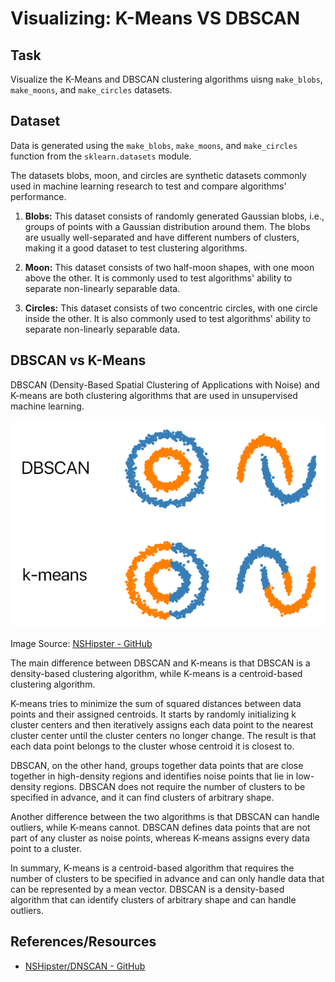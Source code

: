# Visualizing: K-Means VS DBSCAN

## Task
Visualize the K-Means and DBSCAN clustering algorithms uisng `make_blobs`, `make_moons`, and `make_circles` datasets. 

## Dataset
Data is generated using the `make_blobs`, `make_moons`, and `make_circles` function from the `sklearn.datasets` module.

The datasets blobs, moon, and circles are synthetic datasets commonly used in machine learning research to test and compare algorithms' performance.

1. **Blobs:** This dataset consists of randomly generated Gaussian blobs, i.e., groups of points with a Gaussian distribution around them. The blobs are usually well-separated and have different numbers of clusters, making it a good dataset to test clustering algorithms.

2. **Moon:** This dataset consists of two half-moon shapes, with one moon above the other. It is commonly used to test algorithms' ability to separate non-linearly separable data.

3. **Circles:** This dataset consists of two concentric circles, with one circle inside the other. It is also commonly used to test algorithms' ability to separate non-linearly separable data.

## DBSCAN vs K-Means
DBSCAN (Density-Based Spatial Clustering of Applications with Noise) and K-means are both clustering algorithms that are used in unsupervised machine learning.

<p align="center"><img src="https://github.com/kashifliaqat/Data_Science_and_Machine-Learning/raw/main/Images/db_vs_k.PNG" alt="DBSCAN vs K-Means" width="500 height="300">

Image Source: [NSHipster - GitHub](https://github.com/NSHipster/DBSCAN)

The main difference between DBSCAN and K-means is that DBSCAN is a density-based clustering algorithm, while K-means is a centroid-based clustering algorithm.

K-means tries to minimize the sum of squared distances between data points and their assigned centroids. It starts by randomly initializing k cluster centers and then iteratively assigns each data point to the nearest cluster center until the cluster centers no longer change. The result is that each data point belongs to the cluster whose centroid it is closest to.

DBSCAN, on the other hand, groups together data points that are close together in high-density regions and identifies noise points that lie in low-density regions. DBSCAN does not require the number of clusters to be specified in advance, and it can find clusters of arbitrary shape.

Another difference between the two algorithms is that DBSCAN can handle outliers, while K-means cannot. DBSCAN defines data points that are not part of any cluster as noise points, whereas K-means assigns every data point to a cluster.

In summary, K-means is a centroid-based algorithm that requires the number of clusters to be specified in advance and can only handle data that can be represented by a mean vector. DBSCAN is a density-based algorithm that can identify clusters of arbitrary shape and can handle outliers.

## References/Resources 
- [NSHipster/DNSCAN - GitHub](https://github.com/NSHipster/DBSCAN)

